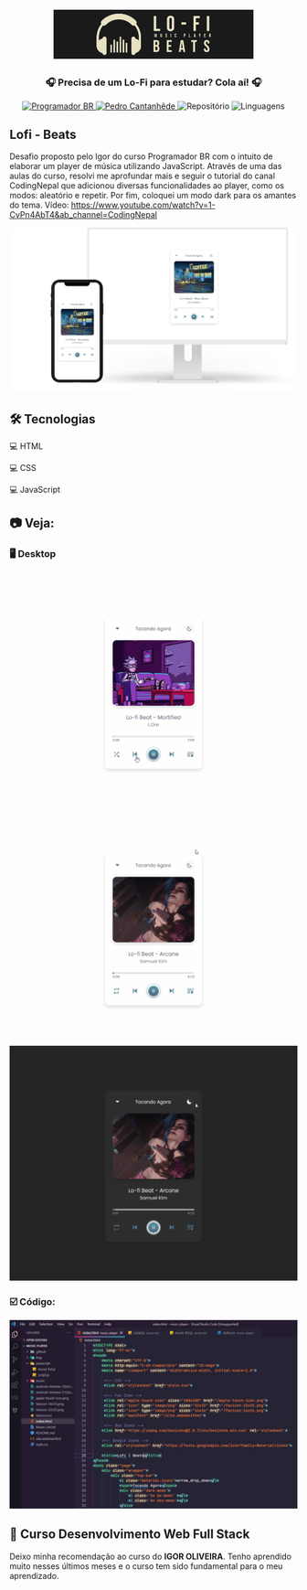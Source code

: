 <h1 align="center">
    <img alt="Lofi" title="Lofi" src="github/logo.png" width="350px" />
</h1>

<div align="center">
    <h3> 🎧 Precisa de um Lo-Fi para estudar? Cola aí! 🎧 </h3>
    <a href="https://programadorbr.com/?src=adgogbst&gclid=Cj0KCQjwp86EBhD7ARIsAFkgakg4inXFT5ov7LCBH1e27-Hbb3y9IFKxG0CWdbBJ40YkQHwpifGH5nsaAtejEALw_wcB" target="_blank">
      <img src="https://img.shields.io/static/v1?label=ProgramadorBR&message=Igor&color=4CA1AF&style=for-the-badge" target="_blank" alt="Programador BR">
    </a>
    <a href="https://github.com/PedroCantanhede" target="_blank">
      <img src="https://img.shields.io/static/v1?label=Author&message=PedroCantanhede&color=4CA1AF&style=for-the-badge" target="_blank" alt="Pedro Cantanhêde">
    </a>
    <img src="https://img.shields.io/github/repo-size/PedroCantanhede/music-player?color=4CA1AF&style=for-the-badge" alt="Repositório"> 
    <img src="https://img.shields.io/github/languages/count/PedroCantanhede/music-player?color=4CA1AF&style=for-the-badge" alt="Linguagens">
</div>

## Lofi - Beats

Desafio proposto pelo Igor do curso Programador BR com o intuito de elaborar um player de música utilizando JavaScript. Através de uma das aulas do curso, resolvi me aprofundar mais e seguir o tutorial do canal CodingNepal que adicionou diversas funcionalidades ao player, como os modos: aleatório e repetir.  Por fim, coloquei um modo dark para os amantes do tema. Vídeo: https://www.youtube.com/watch?v=1-CvPn4AbT4&ab_channel=CodingNepal

<div align="center" >
  <img alt="Lofi Layout" title="Lofi" src="github/layout.png"/>
</div>

## 🛠️ Tecnologias

💻 HTML

💻 CSS

💻 JavaScript


## :camera: Veja:

### 🖥️ Desktop

![GIF](github/desktop.gif)
![GIF](github/desktop2.gif)
![GIF](github/desktop3.gif)

### ☑️ Código:

![image](github/codigo.JPG)

## 🌟 Curso Desenvolvimento Web Full Stack

Deixo minha recomendação ao curso do **IGOR OLIVEIRA**. Tenho aprendido muito nesses últimos meses e o curso tem sido fundamental para o meu aprendizado.

